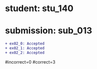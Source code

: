 # student: stu_140
# submission: sub_013

```diff
+ ex02_0: Accepted
+ ex02_1: Accepted
+ ex02_2: Accepted
```
#incorrect=0
#correct=3

